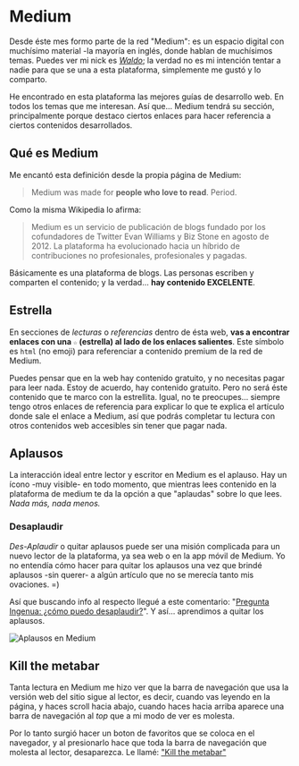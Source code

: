 # Medium

Desde éste mes formo parte de la red "Medium": es un espacio digital con muchísimo material -la mayoría en inglés, donde hablan de muchísimos temas. Puedes ver mi nick es _[Waldo](https://medium.com/@walddo)_; la verdad no es mi intención tentar a nadie para que se una a esta plataforma, simplemente me gustó y lo comparto.  

He encontrado en esta plataforma las mejores guías de desarrollo web. En todos los temas que me interesan. Así que... Medium tendrá su sección, principalmente porque destaco ciertos enlaces para hacer referencia a ciertos contenidos desarrollados.

## Qué es Medium

Me encantó esta definición desde la propia página de Medium:

>Medium was made for **people who love to read**. Period.

Como la misma Wikipedia lo afirma:
>Medium es un servicio de publicación de blogs fundado por los cofundadores de Twitter Evan Williams y Biz Stone en agosto de 2012. La plataforma ha evolucionado hacia un híbrido de contribuciones no profesionales, profesionales y pagadas.

Básicamente es una plataforma de blogs. Las personas escriben y comparten el contenido; y la verdad... **hay contenido EXCELENTE**.

## Estrella

En secciones de _lecturas_ o _referencias_ dentro de ésta web, **vas a encontrar enlaces con una `☆` (estrella) al lado de los enlaces salientes**. Este símbolo es `html` (no emoji) para referenciar a contenido premium de la red de Medium.

Puedes pensar que en la web hay contenido gratuito, y no necesitas pagar para leer nada. Estoy de acuerdo, hay contenido gratuito. Pero no será éste contenido que te marco con la estrellita. Igual, no te preocupes... siempre tengo otros enlaces de referencia para explicar lo que te explica el artículo donde sale el enlace a Medium, así que podrás completar tu lectura con otros contenidos web accesibles sin tener que pagar nada.

## Aplausos

La interacción ideal entre lector y escritor en Medium es el aplauso. Hay un ícono -muy visible- en todo momento, que mientras lees contenido en la plataforma de medium te da la opción a que "aplaudas" sobre lo que lees. _Nada más, nada menos._

### Desaplaudir

_Des-Aplaudir_ o quitar aplausos puede ser una misión complicada para un nuevo lector de la plataforma, ya sea web o en la app móvil de Medium. Yo no entendía cómo hacer para quitar los aplausos una vez que brindé aplausos -sin querer- a algún artículo que no se merecía tanto mis ovaciones. =)

Así que buscando info al respecto llegué a este comentario: "[Pregunta Ingenua: ¿cómo puedo desaplaudir?](https://medium.com/@fvalcruz/no-es-ingenua-la-cierto-es-que-los-aplausos-no-son-tan-intuitivos-como-la-recomendaci%C3%B3n-y-han-tra-16a12525f6d3)". Y así... aprendimos a quitar los aplausos.

![Aplausos en Medium](./assets/img/medium-clap.gif)

## Kill the metabar

Tanta lectura en Medium me hizo ver que la barra de navegación que usa la versión web del sitio sigue al lector, es decir, cuando vas leyendo en la página, y haces scroll hacia abajo, cuando haces hacia arriba aparece una barra de navegación al _top_ que a mi modo de ver es molesta.

Por lo tanto surgió hacer un boton de favoritos que se coloca en el navegador, y al presionarlo hace que toda la barra de navegación que molesta al lector, desaparezca. Le llamé: ["Kill the metabar"](https://sidval.github.io/kill-metabar-maximized/)